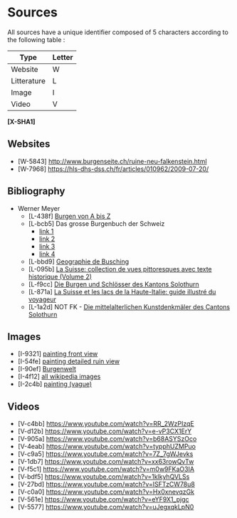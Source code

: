 # Sources

All sources have a unique identifier composed of 5 characters according to the following table :

| Type | Letter |
|------------|-------------|
| Website | W |
| Litterature | L |
| Image | I |
| Video | V |

 **[X-SHA1]**

## Websites
- [W-5843] http://www.burgenseite.ch/ruine-neu-falkenstein.html
- [W-7968] https://hls-dhs-dss.ch/fr/articles/010962/2009-07-20/

## Bibliography
- Werner Meyer
    - [L-438f] [Burgen von A bis Z](https://www.ricardo.ch/de/a/burgen-lexikon-regio-1159980724/)
    - [L-bcb5] Das grosse Burgenbuch der Schweiz
      - [link 1](https://www.zvab.com/servlet/BookDetailsPL?bi=30893767465)
      - [link 2](https://www.zvab.com/servlet/BookDetailsPL?bi=31064547084)
      - [link 3](https://www.zvab.com/servlet/BookDetailsPL?bi=30907162918)
      - [link 4](https://www.ricardo.ch/fr/a/das-grosse-burgenbuch-der-schweiz-meyer-1194109968/)
    - [L-bbd9] [Geographie de Busching](https://books.google.ch/books?id=vu5CAAAAcAAJ&dq=neu%20falkenstein&hl=fr&pg=PA496#v=onepage&q=neu%20falkenstein&f=false)
    - [L-095b] [La Suisse: collection de vues pittoresques avec texte historique (Volume 2)](https://books.google.ch/books?id=jbQWAAAAQAAJ&dq=neu%20falkenstein&hl=fr&pg=PA284#v=onepage&q=neu%20falkenstein&f=false)
    - [L-f9cc] [Die Burgen und Schlösser des Kantons Solothurn](https://www.zvab.com/Burgen-Schl%C3%B6sser-Kantons-Solothurn-Schweiz-III/16318059488/bd)
    - [L-871a] [La Suisse et les lacs de la Haute-Italie: guide illustré du voyageur](https://books.google.ch/books?id=hDQuAAAAYAAJ&pg=PA24&dq=neu+falkenstein&hl=fr&sa=X&ved=2ahUKEwiz0IPp9vD1AhVfgv0HHcnwBBg4HhDoAXoECAQQAg#v=onepage&q=neu%20falkenstein&f=false)
    - [L-1a2d] NOT FK - [Die mittelalterlichen Kunstdenkmäler des Cantons Solothurn](https://books.google.ch/books?id=VZhCfxFbTZAC&pg=PA64&dq=neu+falkenstein&hl=fr&sa=X&ved=2ahUKEwiNu4289vD1AhWF8rsIHWYbCLk4FBDoAXoECAkQAg#v=onepage&q=neu%20falkenstein&f=false)
## Images
- [I-9321] [painting front view](https://www.galeriehelvetia.ch/products/schloss-falkenstein?variant=13260740853783&currency=CHF&utm_medium=product_sync&utm_source=google&utm_content=sag_organic&utm_campaign=sag_organic)
- [I-54fe] [painting detailed ruin view](https://www.galeriehelvetia.ch/products/schloss-falkenstein-nebst-dem-dorfe-balstall-balsthal?variant=13260718997527&currency=CHF&utm_medium=product_sync&utm_source=google&utm_content=sag_organic&utm_campaign=sag_organic)
- [I-90ef] [Burgenwelt](http://www.burgenwelt.org/schweiz/neu_falkenstein/object.php)
- [I-4f12] [all wikipedia images](https://commons.wikimedia.org/wiki/Category:Burg_Neu-Falkenstein?uselang=de)
- [I-2c4b] [painting (vague)](http://digital.ub.uni-duesseldorf.de/urn/urn:nbn:de:hbz:061:1-95183)
## Videos
- [V-c4bb] https://www.youtube.com/watch?v=RR_2WzPIzqE
- [V-d12b] https://www.youtube.com/watch?v=e-vP3CX1ErY
- [V-905a] https://www.youtube.com/watch?v=b68ASYSzOco
- [V-4eab] https://www.youtube.com/watch?v=typphUZMPuo
- [V-c9a5] https://www.youtube.com/watch?v=7Z_7gWJevks
- [V-1db7] https://www.youtube.com/watch?v=xx63rowQvTw
- [V-f5c1] https://www.youtube.com/watch?v=m0w9FKaO3IA
- [V-bdf5] https://www.youtube.com/watch?v=1klkyhQVLSs
- [V-27bd] https://www.youtube.com/watch?v=ISFTzCW78u8
- [V-c0a0] https://www.youtube.com/watch?v=Hx0xnevqzGk
- [V-561e] https://www.youtube.com/watch?v=eYF9X1_pjgc
- [V-5577] https://www.youtube.com/watch?v=uJegxqkLpN0
